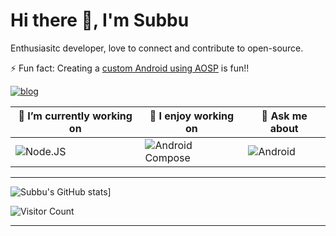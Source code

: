 # Hi there 👋, I'm Subbu

Enthusiasitc developer, love to connect and contribute to open-source.

⚡ Fun fact: Creating a [custom Android using AOSP](https://estech.bitbucket.io) is fun!!

[![blog](https://img.shields.io/badge/Blogs-subbulakshmananan-purple?style=for-the-badge&logo=devto&logoColor=7289DA&logoWidth=30&labelColor=000)](https://www.subbulakshmanan.dev)

| 🔭 I’m currently working on                                                                                                  | 🌱 I enjoy working on                                                                                              | 💬 Ask me about                                                                                                              |
| --------------------------------------------------------------------------------------------------------------------------- | --------------------------------------------------------------------------------------------------------------------- | --------------------------------------------------------------------------------------------------------------------------- |
| ![Node.JS](https://img.shields.io/badge/code-node.js-339933?logo=node.js&logoWidth=30&labelColor=black&style=for-the-badge) | ![Android Compose](https://img.shields.io/badge/code-Android-339933?logo=android&logoWidth=30&labelColor=black&style=for-the-badge) | ![Android](https://img.shields.io/badge/code-Android-339933?logo=android&logoWidth=30&labelColor=black&style=for-the-badge) |

<!-- - 📫 How to reach me: -->

---

![Subbu's GitHub stats](https://github-readme-stats.vercel.app/api?username=subbramanil&show_icons=true&theme=tokyonight)]

![Visitor Count](https://profile-counter.glitch.me/subbramanil/count.svg)

---
